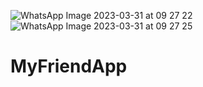 ![WhatsApp Image 2023-03-31 at 09 27 22](https://user-images.githubusercontent.com/99937983/229682789-e921e9d5-0825-4ec1-92d5-6470b1793d9d.jpg)
![WhatsApp Image 2023-03-31 at 09 27 25](https://user-images.githubusercontent.com/99937983/229682800-9116247a-a44d-49be-abf2-402831b83b73.jpg)
# MyFriendApp
